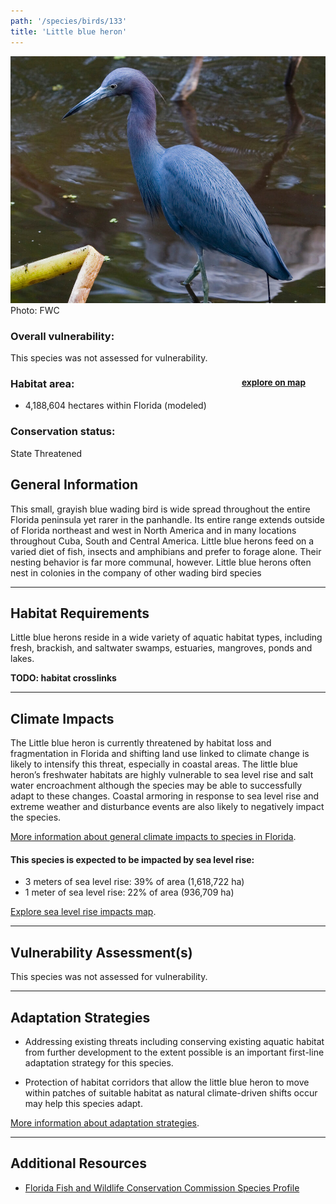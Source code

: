 ```yaml
---
path: '/species/birds/133'
title: 'Little blue heron'
---
```


<content-header icon="waterbirds" title="Little blue heron" subtitle="Egretta caerulea"></content-header>

<div id="TopSection">

<div class="header-photo"><img src="133.jpg" alt="Photo for 133"/>
<figcaption>Photo: FWC</figcaption></div>

<div>

### Overall vulnerability:

This species was not assessed for vulnerability.

<h3>Habitat area: 
<a href="/species/birds/133/map" style="float:right;font-size:smaller;margin-right: 2rem;">
<fa-icon name="map"></fa-icon>
explore on map
</a>
</h3>

-   4,188,604 hectares within Florida (modeled)


### Conservation status:

State Threatened

</div>
</div>

## General Information

This small, grayish blue wading bird is wide spread throughout the entire Florida peninsula yet rarer in the panhandle.  Its entire range extends outside of Florida northeast and west in North America and in many locations throughout Cuba, South and Central America.  Little blue herons feed on a varied diet of fish, insects and amphibians and prefer to forage alone.  Their nesting behavior is far more communal, however.  Little blue herons often nest in colonies in the company of other wading bird species

<hr />

## Habitat Requirements

Little blue herons reside in a wide variety of aquatic habitat types, including fresh, brackish, and saltwater swamps, estuaries, mangroves, ponds and lakes.

**TODO: habitat crosslinks**

<hr />

## Climate Impacts

The Little blue heron is currently threatened by habitat loss and fragmentation in Florida and shifting land use linked to climate change is likely to intensify this threat, especially in coastal areas.  The little blue heron’s freshwater habitats are highly vulnerable to sea level rise and salt water encroachment although the species may be able to successfully adapt to these changes.  Coastal armoring in response to sea level rise and extreme weather and disturbance events are also likely to negatively impact the species.

[More information about general climate impacts to species in Florida](/impacts/species).


#### This species is expected to be impacted by sea level rise:

- 3 meters of sea level rise: 39% of area (1,618,722 ha)
- 1 meter of sea level rise: 22% of area (936,709 ha)

[Explore sea level rise impacts map](/species/birds/133/map).


<hr />

## Vulnerability Assessment(s)

This species was not assessed for vulnerability.

<hr />

## Adaptation Strategies

- Addressing existing threats including conserving existing aquatic habitat from further development to the extent possible is an important first-line adaptation strategy for this species.

- Protection of habitat corridors that allow the little blue heron to move within patches of suitable habitat as natural climate-driven shifts occur may help this species adapt.

[More information about adaptation strategies](/strategies).

<hr />


## Additional Resources

- [Florida Fish and Wildlife Conservation Commission Species Profile](https://myfwc.com/wildlifehabitats/profiles/birds/waterbirds/little-blue-heron/)
